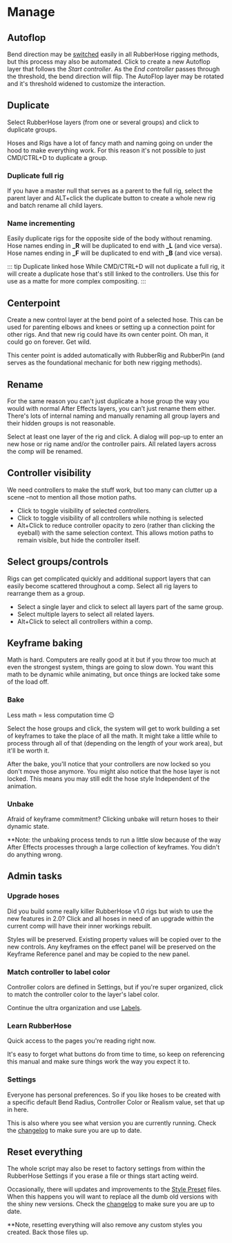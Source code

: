 # Manage

<Screenshot 
    url="/rubberhose2/manage-buttons.png" 
    alt="RH2 style buttons"
    width="800px" />

<Screenshot 
    url="/rubberhose2/icon/Autoflop.svg" 
    alt="Add autoflop" 
    width="90px"
    toolbar />

## Autoflop

<Screenshot 
    url="/rubberhose2/manage-autoflop.gif" 
    alt="RH2 Styles"
    width="350px" 
    right />

Bend direction may be [switched](./controls.html#bend-direction) easily in all RubberHose rigging methods, but this process may also be automated. Click to create a new Autoflop layer that follows the *Start controller*. As the *End controller* passes through the threshold, the bend direction will flip. The AutoFlop layer may be rotated and it's threshold widened to customize the interaction. 


<Screenshot 
    url="/rubberhose2/icon/Duplicate.svg" 
    alt="Duplicate hose group" 
    width="90px"
    toolbar />

## Duplicate
Select RubberHose layers (from one or several groups) and click to duplicate groups.

Hoses and Rigs have a lot of fancy math and naming going on under the hood to make everything work. For this reason it's not possible to just CMD/CTRL+D to duplicate a group. 

### Duplicate full rig
If you have a master null that serves as a parent to the full rig, select the parent layer and ALT+click the duplicate button to create a whole new rig and batch rename all child layers. 

### Name incrementing
Easily duplicate rigs for the opposite side of the body without renaming. Hose names ending in **_R** will be duplicated to end with **_L** (and vice versa). Hose names ending in **_F** will be duplicated to end with **_B** (and vice versa). 

::: tip Duplicate linked hose
While CMD/CTRL+D will not duplicate a full rig, it will create a duplicate hose that's still linked to the controllers. Use this for use as a matte for more complex compositing. 
:::

<Screenshot 
    url="/rubberhose2/icon/Centerpoint.svg" 
    alt="Add center point" 
    width="90px"
    toolbar />

## Centerpoint
Create a new control layer at the bend point of a selected hose. This can be used for parenting elbows and knees or setting up a connection point for other rigs. And that new rig could have its own center point. Oh man, it could go on forever. Get wild. 

This center point is added automatically with RubberRig and RubberPin (and serves as the foundational mechanic for both new rigging methods). 

<Screenshot 
    url="/rubberhose2/icon/Rename.svg" 
    alt="Rename hose group" 
    width="90px"
    toolbar />

## Rename
For the same reason  you can't just duplicate a hose group the way you would with normal After Effects layers, you can’t just rename them either. There's lots of internal naming and manually renaming all group layers and their hidden groups is not reasonable. 

Select at least one layer of the rig and click. A dialog will pop-up to enter an new hose or rig name and/or the controller pairs. All related layers across the comp will be renamed. 


<Screenshot 
    url="/rubberhose2/icon/Visibility.svg" 
    alt="Toggle controller visibility" 
    width="90px"
    toolbar />

## Controller visibility
We need controllers to make the stuff work, but too many can clutter up a scene –not to mention all those motion paths. 

- Click to toggle visibility of selected controllers.
- Click to toggle visibility of all controllers while nothing is selected
- Alt+Click to reduce controller opacity to zero (rather than clicking the eyeball) with the same selection context. This allows motion paths to remain visible, but hide the controller itself.


<Screenshot 
    url="/rubberhose2/icon/Select.svg" 
    alt="Select hose group" 
    width="90px"
    toolbar />

## Select groups/controls
Rigs can get complicated quickly and additional support layers that can easily become scattered throughout a comp. Select all rig layers to rearrange them as a group.

- Select a single layer and click to select all layers part of the same group.
- Select multiple layers to select all related layers.
- Alt+Click to select all controllers within a comp.



## Keyframe baking

<Screenshot 
    url="/rubberhose2/manage-baking.gif" 
    alt="RH2 Styles"
    width="350px" 
    right />

Math is hard. Computers are really good at it but if you throw too much at even the strongest system, things are going to slow down. You want this math to be dynamic while animating, but once things are locked take some of the load off.

<Screenshot 
    url="/rubberhose2/icon/Bake.svg" 
    alt="Bake RubberHose Expressions" 
    width="128px"
    toolbar />

### Bake
Less math = less computation time 😉

Select the hose groups and click, the system will get to work building a set of keyframes to take the place of all the math. It might take a little while to process through all of that (depending on the length of your work area), but it'll be worth it.

After the bake, you'll notice that your controllers are now locked so you don't move those anymore. You might also notice that the hose layer is not locked. This means you may still edit the hose style Independent of the animation. 

<Screenshot 
    url="/rubberhose2/icon/Unbake.svg" 
    alt="Bake RubberHose keyframes" 
    width="128px"
    toolbar />
    
### Unbake
Afraid of keyframe commitment? Clicking unbake will return hoses to their dynamic state. 

**Note: the unbaking process tends to run a little slow because of the way After Effects processes through a large collection of keyframes. You didn't do anything wrong.


## Admin tasks

<Screenshot 
    url="/rubberhose2/icon/Upgrade.svg" 
    alt="Upgrade RubberHose Expressions" 
    width="128px"
    toolbar />

### Upgrade hoses
Did you build some really killer RubberHose v1.0 rigs but wish to use the new features in 2.0? Click and all hoses in need of an upgrade within the current comp will have their inner workings rebuilt.

Styles will be preserved. Existing property values will be copied over to the new controls. Any keyframes on the effect panel will be preserved on the Keyframe Reference panel and may be copied to the new panel.

<Screenshot 
    url="/rubberhose2/icon/SampleLabel.svg" 
    alt="Match label colors" 
    width="50px"
    toolbar />

### Match controller to label color
Controller colors are defined in Settings, but if you're super organized, click to match the controller color to the layer's label color. 

Continue the ultra organization and use [Labels](https://aescripts.com/labels/). 

<Screenshot 
    url="/rubberhose2/icon/Help.svg" 
    alt="Open RubberHose online manual" 
    width="80px"
    toolbar />

### Learn RubberHose
Quick access to the pages you're reading right now.

It's easy to forget what buttons do from time to time, so keep on referencing this manual and make sure things work the way you expect it to.

<Screenshot 
    url="/rubberhose2/icon/Settings.svg" 
    alt="Show RubberHose settings" 
    width="80px"
    toolbar />

### Settings
Everyone has personal preferences. So if you like hoses to be created with a specific default Bend Radius, Controller Color or Realism value, set that up in here.

This is also where you see what version you are currently running. Check the [changelog](changelog) to make sure you are up to date.


## Reset everything

<Screenshot 
    url="/rubberhose2/manage-reset.gif" 
    alt="RH2 Styles"
    width="400px" 
    right />

The whole script may also be reset to factory settings from within the RubberHose Settings if you erase a file or things start acting weird.

Occasionally, there will updates and improvements to the [Style Preset](style.html#included-styles) files. When this happens you will want to replace all the dumb old versions with the shiny new versions. Check the [changelog](changelog) to make sure you are up to date.

**Note, resetting everything will also remove any custom styles you created. Back those files up. 